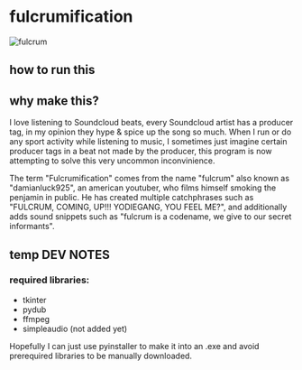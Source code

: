 <h1>fulcrumification</h1>

![fulcrum](https://github.com/VenroyDEV/fulcrumification/assets/64047882/ba4216a1-04d3-4a8a-9322-47f87fd032ac)

## how to run this </br>






## why make this? </br>
I love listening to Soundcloud beats, every Soundcloud artist has a producer tag, in my opinion they hype & spice up the song so much.
When I run or do any sport activity while listening to music, I sometimes just imagine certain producer tags in a beat not made by the producer, this program is now attempting to solve this very uncommon inconvinience.

The term "Fulcrumification" comes from the name "fulcrum" also known as "damianluck925", an american youtuber, who films himself smoking the penjamin in public.
He has created multiple catchphrases such as "FULCRUM, COMING, UP!!! YODIEGANG, YOU FEEL ME?", and additionally adds sound snippets such as "fulcrum is a codename, we give to our secret informants".


## temp DEV NOTES </br>

<h3>required libraries: </h3> 

- tkinter
- pydub
- ffmpeg
- simpleaudio (not added yet)

Hopefully I can just use pyinstaller to make it into an .exe and avoid prerequired libraries to be manually downloaded.
